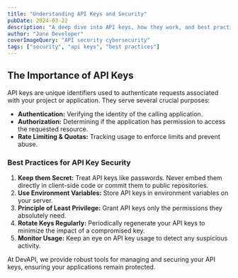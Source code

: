 ```yaml
---
title: "Understanding API Keys and Security"
pubDate: 2024-03-22
description: "A deep dive into API keys, how they work, and best practices for securing your API endpoints."
author: "Jane Developer"
coverImageQuery: "API security cybersecurity"
tags: ["security", "api keys", "best practices"]
---
```


## The Importance of API Keys

API keys are unique identifiers used to authenticate requests associated with your project or application. They serve several crucial purposes:

- **Authentication:** Verifying the identity of the calling application.
- **Authorization:** Determining if the application has permission to access the requested resource.
- **Rate Limiting & Quotas:** Tracking usage to enforce limits and prevent abuse.

### Best Practices for API Key Security

1. **Keep them Secret:** Treat API keys like passwords. Never embed them directly in client-side code or commit them to public repositories.
2. **Use Environment Variables:** Store API keys in environment variables on your server.
3. **Principle of Least Privilege:** Grant API keys only the permissions they absolutely need.
4. **Rotate Keys Regularly:** Periodically regenerate your API keys to minimize the impact of a compromised key.
5. **Monitor Usage:** Keep an eye on API key usage to detect any suspicious activity.

At DevAPI, we provide robust tools for managing and securing your API keys, ensuring your applications remain protected.
